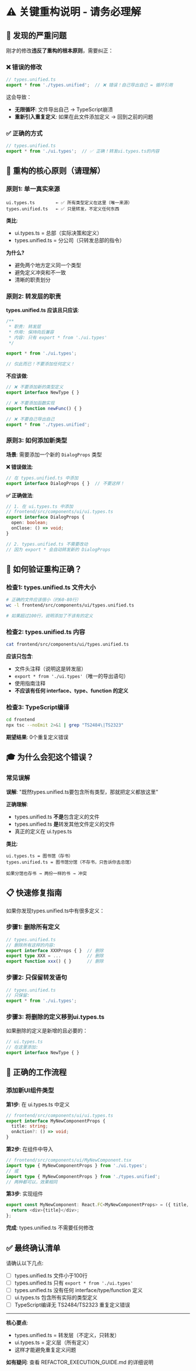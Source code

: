 # ⚠️ 关键重构说明 - 请务必理解

## 🚨 发现的严重问题

刚才的修改**违反了重构的根本原则**，需要纠正：

### ❌ 错误的修改

```typescript
// types.unified.ts
export * from './types.unified';  // ❌ 错误！自己导出自己 = 循环引用
```

这会导致：
- **无限循环**: 文件导出自己 → TypeScript崩溃
- **重新引入重复定义**: 如果在此文件添加定义 → 回到之前的问题

### ✅ 正确的方式

```typescript
// types.unified.ts
export * from './ui.types';  // ✅ 正确！转发ui.types.ts的内容
```

## 🎯 重构的核心原则（请理解）

### 原则1: 单一真实来源

```
ui.types.ts        ← ✅ 所有类型定义在这里（唯一来源）
types.unified.ts   ← ✅ 只是转发，不定义任何东西
```

**类比**:
- ui.types.ts = 总部（实际决策和定义）
- types.unified.ts = 分公司（只转发总部的指令）

**为什么?**
- 避免两个地方定义同一个类型
- 避免定义冲突和不一致
- 清晰的职责划分

### 原则2: 转发层的职责

**types.unified.ts 应该且只应该**:
```typescript
/**
 * 职责: 转发层
 * 作用: 保持向后兼容
 * 内容: 只有 export * from './ui.types'
 */

export * from './ui.types';

// 仅此而已！不要添加任何定义！
```

**不应该做**:
```typescript
// ❌ 不要添加新的类型定义
export interface NewType { }

// ❌ 不要添加函数实现
export function newFunc() { }

// ❌ 不要自己导出自己
export * from './types.unified';
```

### 原则3: 如何添加新类型

**场景**: 需要添加一个新的 `DialogProps` 类型

**❌ 错误做法**:
```typescript
// 在 types.unified.ts 中添加
export interface DialogProps { }  // 不要这样！
```

**✅ 正确做法**:
```typescript
// 1. 在 ui.types.ts 中添加
// frontend/src/components/ui/ui.types.ts
export interface DialogProps {
  open: boolean;
  onClose: () => void;
}

// 2. types.unified.ts 不需要改动
// 因为 export * 会自动转发新的 DialogProps
```

## 🔧 如何验证重构正确？

### 检查1: types.unified.ts 文件大小

```bash
# 正确的文件应该很小（约60-80行）
wc -l frontend/src/components/ui/types.unified.ts

# 如果超过100行，说明添加了不该有的定义
```

### 检查2: types.unified.ts 内容

```bash
cat frontend/src/components/ui/types.unified.ts
```

**应该只包含**:
- 文件头注释（说明这是转发层）
- `export * from './ui.types'`（唯一的导出语句）
- 使用指南注释
- **不应该有任何 interface、type、function 的定义**

### 检查3: TypeScript编译

```bash
cd frontend
npx tsc --noEmit 2>&1 | grep "TS2484\|TS2323"
```

**期望结果**: 0个重复定义错误

## 🎓 为什么会犯这个错误？

### 常见误解

**误解**: "既然types.unified.ts要包含所有类型，那就把定义都放这里"

**正确理解**: 
- types.unified.ts **不是**包含定义的文件
- types.unified.ts **是**转发其他文件定义的文件
- 真正的定义在 ui.types.ts

**类比**:
```
ui.types.ts = 图书馆（存书）
types.unified.ts = 图书馆分馆（不存书，只告诉你去总馆）

如果分馆也存书 → 两份一样的书 → 冲突
```

## 📋 快速修复指南

如果你发现types.unified.ts中有很多定义：

### 步骤1: 删除所有定义

```typescript
// types.unified.ts
// 删除所有这样的内容:
export interface XXXProps { }  // 删除
export type XXX = ...          // 删除
export function xxx() { }      // 删除
```

### 步骤2: 只保留转发语句

```typescript
// types.unified.ts
// 只保留:
export * from './ui.types';
```

### 步骤3: 将删除的定义移到ui.types.ts

如果删除的定义是新增的且必要的：
```typescript
// ui.types.ts
// 在这里添加:
export interface NewType { }
```

## 🔄 正确的工作流程

### 添加新UI组件类型

**第1步**: 在 ui.types.ts 中定义
```typescript
// frontend/src/components/ui/ui.types.ts
export interface MyNewComponentProps {
  title: string;
  onAction?: () => void;
}
```

**第2步**: 在组件中导入
```typescript
// frontend/src/components/ui/MyNewComponent.tsx
import type { MyNewComponentProps } from './ui.types';
// 或
import type { MyNewComponentProps } from './types.unified';
// 两种都可以，效果相同
```

**第3步**: 实现组件
```typescript
export const MyNewComponent: React.FC<MyNewComponentProps> = ({ title, onAction }) => {
  return <div>{title}</div>;
};
```

**完成**: types.unified.ts 不需要任何修改

## ✅ 最终确认清单

请确认以下几点:

- [ ] types.unified.ts 文件小于100行
- [ ] types.unified.ts 只有 `export * from './ui.types'`
- [ ] types.unified.ts 没有任何 interface/type/function 定义
- [ ] ui.types.ts 包含所有实际的类型定义
- [ ] TypeScript编译无 TS2484/TS2323 重复定义错误

---

**核心要点**: 
- types.unified.ts = 转发层（不定义，只转发）
- ui.types.ts = 定义层（所有定义）
- 这样才能避免重复定义问题

**如有疑问**: 查看 REFACTOR_EXECUTION_GUIDE.md 的详细说明
